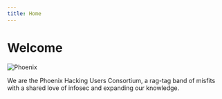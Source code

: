 ```yaml
---
title: Home
---
```


# Welcome

![Phoenix](https://ecuga.files.wordpress.com/2014/11/phoenix.png)

We are the Phoenix Hacking Users Consortium, a rag-tag band of misfits with a shared love of infosec and expanding our knowledge.
